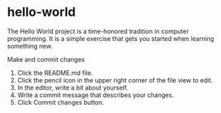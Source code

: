 # hello-world
The Hello World project is a time-honored tradition in computer programming. It is a simple exercise that gets you started when learning something new.


Make and commit changes

1. Click the README.md file.
2. Click the pencil icon in the upper right corner of the file view to edit.
3. In the editor, write a bit about yourself.
4. Write a commit message that describes your changes.
5. Click Commit changes button.

